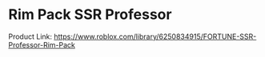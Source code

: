 # Rim Pack SSR Professor

Product Link: https://www.roblox.com/library/6250834915/FORTUNE-SSR-Professor-Rim-Pack